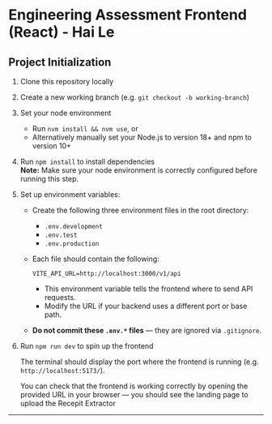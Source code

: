 # Engineering Assessment Frontend (React) - Hai Le

## Project Initialization

1. Clone this repository locally

2. Create a new working branch (e.g. `git checkout -b working-branch`)

3. Set your node environment

   - Run `nvm install && nvm use`, or
   - Alternatively manually set your Node.js to version 18+ and npm to version 10+

4. Run `npm install` to install dependencies  
   **Note:** Make sure your node environment is correctly configured before running this step.

5. Set up environment variables:

   - Create the following three environment files in the root directory:

     - `.env.development`
     - `.env.test`
     - `.env.production`

   - Each file should contain the following:

     ```env
     VITE_API_URL=http://localhost:3000/v1/api
     ```

     - This environment variable tells the frontend where to send API requests.
     - Modify the URL if your backend uses a different port or base path.

   - **Do not commit these `.env.*` files** — they are ignored via `.gitignore`.

6. Run `npm run dev` to spin up the frontend

   The terminal should display the port where the frontend is running (e.g. `http://localhost:5173/`).

   You can check that the frontend is working correctly by opening the provided URL in your browser — you should see the landing page to upload the Recepit Extractor

---

